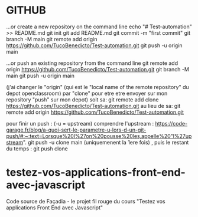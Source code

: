 
# GITHUB
…or create a new repository on the command line
echo "# Test-automation" >> README.md
git init
git add README.md
git commit -m "first commit"
git branch -M main
git remote add origin https://github.com/TucoBenedicto/Test-automation.git
git push -u origin main

…or push an existing repository from the command line
git remote add origin https://github.com/TucoBenedicto/Test-automation.git
git branch -M main
git push -u origin main

(j'ai changer le "origin" (qui est le "local name of the remote repository" du depot openclassroom) par "clone" pour etre etre envoyer sur mon repository "push" sur mon depot) soit sa: 
git remote add clone https://github.com/TucoBenedicto/Test-automation.git
au lieu de sa:
git remote add origin https://github.com/TucoBenedicto/Test-automation.git

pour finir un push :
(-u = upstream)
comprendre l'upstream : https://code-garage.fr/blog/a-quoi-sert-le-parametre-u-lors-d-un-git-push/#:~:text=Lorsque%20l%27on%20pousse%20les,appelle%20"l%27upstream".
git push -u clone main (uniquemenent la 1ere fois) , puis le restant du temps :
git push clone


# testez-vos-applications-front-end-avec-javascript
Code source de Façadia - le projet fil rouge du cours "Testez vos applications Front End avec Javascript" 
